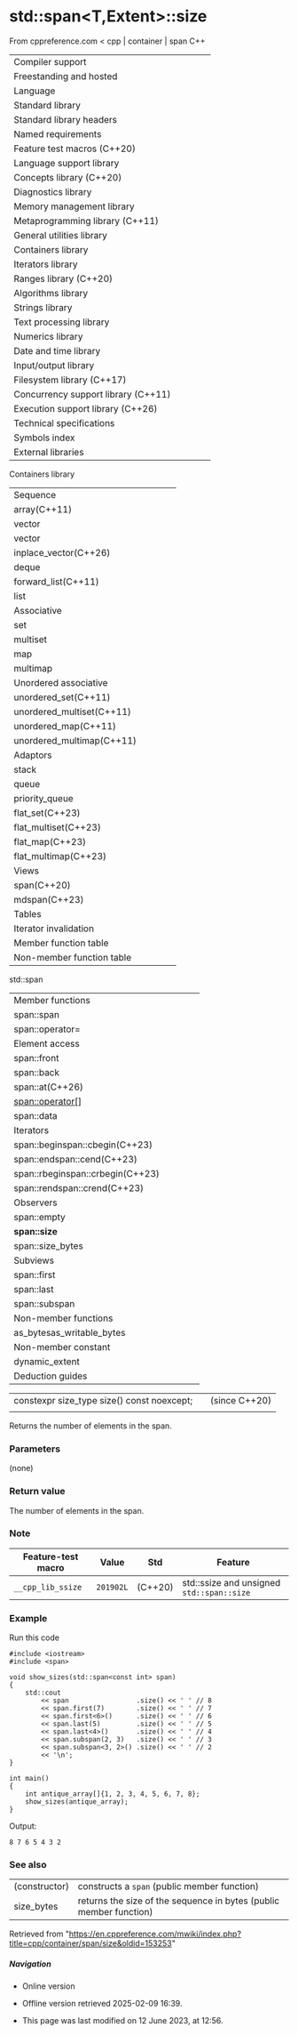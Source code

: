 # std::span<T,Extent>::size

From cppreference.com
< cpp‎ | container‎ | span
C++

|  |  |  |  |  |
| --- | --- | --- | --- | --- |
| Compiler support | | | | |
| Freestanding and hosted | | | | |
| Language | | | | |
| Standard library | | | | |
| Standard library headers | | | | |
| Named requirements | | | | |
| Feature test macros (C++20) | | | | |
| Language support library | | | | |
| Concepts library (C++20) | | | | |
| Diagnostics library | | | | |
| Memory management library | | | | |
| Metaprogramming library (C++11) | | | | |
| General utilities library | | | | |
| Containers library | | | | |
| Iterators library | | | | |
| Ranges library (C++20) | | | | |
| Algorithms library | | | | |
| Strings library | | | | |
| Text processing library | | | | |
| Numerics library | | | | |
| Date and time library | | | | |
| Input/output library | | | | |
| Filesystem library (C++17) | | | | |
| Concurrency support library (C++11) | | | | |
| Execution support library (C++26) | | | | |
| Technical specifications | | | | |
| Symbols index | | | | |
| External libraries | | | | |

Containers library

|  |  |  |  |  |
| --- | --- | --- | --- | --- |
| Sequence | | | | |
| array(C++11) | | | | |
| vector | | | | |
| vector<bool> | | | | |
| inplace_vector(C++26) | | | | |
| deque | | | | |
| forward_list(C++11) | | | | |
| list | | | | |
| Associative | | | | |
| set | | | | |
| multiset | | | | |
| map | | | | |
| multimap | | | | |
| Unordered associative | | | | |
| unordered_set(C++11) | | | | |
| unordered_multiset(C++11) | | | | |
| unordered_map(C++11) | | | | |
| unordered_multimap(C++11) | | | | |
| Adaptors | | | | |
| stack | | | | |
| queue | | | | |
| priority_queue | | | | |
| flat_set(C++23) | | | | |
| flat_multiset(C++23) | | | | |
| flat_map(C++23) | | | | |
| flat_multimap(C++23) | | | | |
| Views | | | | |
| span(C++20) | | | | |
| mdspan(C++23) | | | | |
| Tables | | | | |
| Iterator invalidation | | | | |
| Member function table | | | | |
| Non-member function table | | | | |

std::span

|  |  |  |  |  |
| --- | --- | --- | --- | --- |
| Member functions | | | | |
| span::span | | | | |
| span::operator= | | | | |
| Element access | | | | |
| span::front | | | | |
| span::back | | | | |
| span::at(C++26) | | | | |
| [span::operator[]](operator_at.html "cpp/container/span/operator at") | | | | |
| span::data | | | | |
| Iterators | | | | |
| span::beginspan::cbegin(C++23) | | | | |
| span::endspan::cend(C++23) | | | | |
| span::rbeginspan::crbegin(C++23) | | | | |
| span::rendspan::crend(C++23) | | | | |
| Observers | | | | |
| span::empty | | | | |
| ****span::size**** | | | | |
| span::size_bytes | | | | |
| Subviews | | | | |
| span::first | | | | |
| span::last | | | | |
| span::subspan | | | | |
| Non-member functions | | | | |
| as_bytesas_writable_bytes | | | | |
| Non-member constant | | | | |
| dynamic_extent | | | | |
| Deduction guides | | | | |

|  |  |  |
| --- | --- | --- |
| constexpr size_type size() const noexcept; |  | (since C++20) |
|  |  |  |

Returns the number of elements in the span.

### Parameters

(none)

### Return value

The number of elements in the span.

### Note

| Feature-test macro | Value | Std | Feature |
| --- | --- | --- | --- |
| `__cpp_lib_ssize` | `201902L` | (C++20) | std::ssize and unsigned `std::span::size` |

### Example

Run this code

```
#include <iostream>
#include <span>
 
void show_sizes(std::span<const int> span)
{
    std::cout
        << span                 .size() << ' ' // 8
        << span.first(7)        .size() << ' ' // 7
        << span.first<6>()      .size() << ' ' // 6
        << span.last(5)         .size() << ' ' // 5
        << span.last<4>()       .size() << ' ' // 4
        << span.subspan(2, 3)   .size() << ' ' // 3
        << span.subspan<3, 2>() .size() << ' ' // 2
        << '\n';
}
 
int main()
{
    int antique_array[]{1, 2, 3, 4, 5, 6, 7, 8};
    show_sizes(antique_array);
}

```

Output:

```
8 7 6 5 4 3 2

```

### See also

|  |  |
| --- | --- |
| (constructor) | constructs a `span`   (public member function) |
| size_bytes | returns the size of the sequence in bytes   (public member function) |

Retrieved from "<https://en.cppreference.com/mwiki/index.php?title=cpp/container/span/size&oldid=153253>"

##### Navigation

- Online version
- Offline version retrieved 2025-02-09 16:39.

- This page was last modified on 12 June 2023, at 12:56.